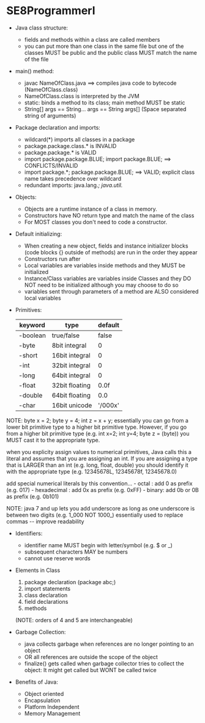 # SE8ProgrammerI

* Java class structure:
    - fields and methods within a class are called members
    - you can put more than one class in the same file but
    one of the classes MUST be public and the public class MUST match the name of the file

* main() method:
    - javac NameOfClass.java ==> compiles java code to bytecode (NameOfClass.class)
    - NameOfClass.class is interpreted by the JVM
    - static: binds a method to its class; main method MUST be static
    - String[] args == String... args == String args[] (Space separated string of arguments)

* Package declaration and imports:
    - wildcard(*) imports all classes in a package
    - package.package.class.* is INVALID
    - package.package.* is VALID
    - import package.package.BLUE; import package.BLUE; ==> CONFLICTS/INVALID
    - import package.*; package.package.BLUE; ==> VALID; explicit class name takes precedence over wildcard
    - redundant imports: java.lang.*; java.util.*

* Objects:
    - Objects are a runtime instance of a class in memory.
    - Constructors have NO return type and match the name of the class
    - For MOST classes you don't need to code a constructor.

* Default initializing:
    - When creating a new object, fields and instance initializer blocks
     (code blocks {} outside of methods) are run in the order they appear
    - Constructors run after
    - Local variables are variables inside methods and they MUST be initialized
    - Instance/Class variables are variables inside Classes and they DO NOT need to be initialized
        although you may choose to do so
    - variables sent through parameters of a method are ALSO considered local variables

* Primitives:

   | keyword    |        type        |       default    |
   | ---------- |   ---------------- |   -------------- |
   | -boolean   |    true/false      |         false    |
   | -byte      |    8bit integral   |         0        |
   | -short     |    16bit integral  |         0        |
   | -int       |    32bit integral  |         0        |  
   | -long      |    64bit integral  |         0        |
   | -float     |    32bit floating  |        0.0f      |   
   | -double    |    64bit floating  |        0.0       |
   | -char      |    16bit unicode   |       '/000x'    | 

NOTE: byte x = 2; byte y = 4; int z = x + y;
essentially you can go from a lower bit primitive type to a higher
bit primitive type. However, if you go from a higher bit primitive type
(e.g. int x=2; int y=4; byte z = (byte)) you MUST
cast it to the appropriate type.

when you explicity assign values to numerical primitives, Java calls this
a literal and assumes that you are assigning an int. If you are assigning a
type that is LARGER than an int (e.g. long, float, double) you should
identify it with the appropriate type (e.g. 12345678L, 12345678f, 12345678.0)

add special numerical literals by this convention...
    - octal : add 0 as prefix (e.g. 017)
    - hexadecimal : add 0x as prefix (e.g. 0xFF)
    - binary: add 0b or 0B as prefix (e.g. 0b101)

 NOTE: java 7 and up lets you add underscore as long as one underscore
 is between two digits (e.g. 1_000 NOT 1000_) essentially used to replace commas -- improve readability

* Identifiers:
    - identifier name MUST begin with letter/symbol (e.g. $ or _)
    - subsequent characters MAY be numbers
    - cannot use reserve words

* Elements in Class
    1. package declaration (package abc;)
    2. import statements
    3. class declaration
    4. field declarations
    5. methods

    (NOTE: orders of 4 and 5 are interchangeable)

* Garbage Collection:
    - java collects garbage when references are no longer pointing to an object
    - OR all references are outside the scope of the object
    - finalize() gets called when garbage collector tries to collect the object: It might get
    called but WONT be called twice

* Benefits of Java:
    - Object oriented
    - Encapsulation
    - Platform Independent
    - Memory Management

